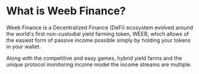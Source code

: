 # What is Weeb Finance?

Weeb Finance is a Decentralized Finance (DeFi) ecosystem evolved around the world's first non-custodial yield farming token, WEEB, which allows of the easiest form of passive income possible simply by holding your tokens in your wallet.

Along with the competitive and easy games, hybrid yield farms and the unique protocol monitoring income model the income streams are multiple.
